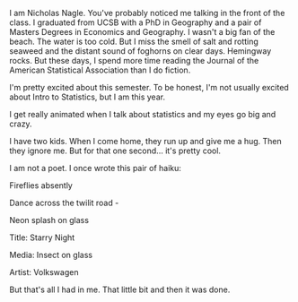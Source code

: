 I am Nicholas Nagle.  You've probably noticed me talking in the front of the class.  I graduated from UCSB with a PhD in Geography and a pair of Masters Degrees in Economics and Geography.  I wasn't a big fan of the beach.  The water is too cold.  But I miss the smell of salt and rotting seaweed and the distant sound of foghorns on clear days.  Hemingway rocks.  But these days, I spend more time reading the Journal of the American Statistical Association than I do fiction.

I'm pretty excited about this semester.  To be honest, I'm not usually excited about Intro to Statistics, but I am this year.  

I get really animated when I talk about statistics and my eyes go big and crazy.

I have two kids.  When I come home, they run up and give me a hug.  Then they ignore me.  But for that one second... it's pretty cool.


I am not a poet.  I once wrote this pair of haiku:

Fireflies absently

Dance across the twilit road -

Neon splash on glass

Title: Starry Night

Media: Insect on glass

Artist: Volkswagen

But that's all I had in me.  That little bit and then it was done.
